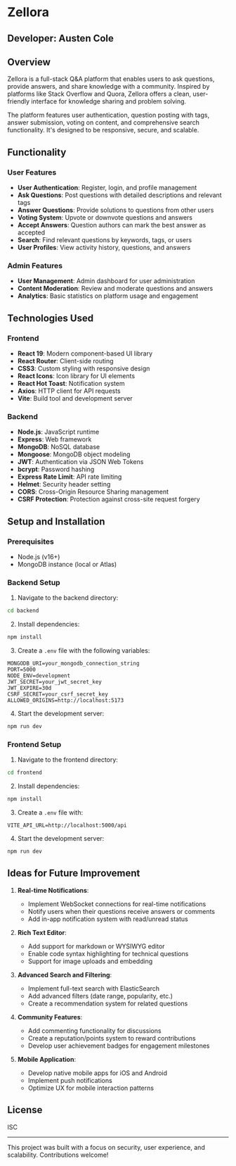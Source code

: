 # Zellora

## Developer: Austen Cole

## Overview

Zellora is a full-stack Q&A platform that enables users to ask questions, provide answers, and share knowledge with a community. Inspired by platforms like Stack Overflow and Quora, Zellora offers a clean, user-friendly interface for knowledge sharing and problem solving.

The platform features user authentication, question posting with tags, answer submission, voting on content, and comprehensive search functionality. It's designed to be responsive, secure, and scalable.

## Functionality

### User Features

- **User Authentication**: Register, login, and profile management
- **Ask Questions**: Post questions with detailed descriptions and relevant tags
- **Answer Questions**: Provide solutions to questions from other users
- **Voting System**: Upvote or downvote questions and answers
- **Accept Answers**: Question authors can mark the best answer as accepted
- **Search**: Find relevant questions by keywords, tags, or users
- **User Profiles**: View activity history, questions, and answers

### Admin Features

- **User Management**: Admin dashboard for user administration
- **Content Moderation**: Review and moderate questions and answers
- **Analytics**: Basic statistics on platform usage and engagement

## Technologies Used

### Frontend

- **React 19**: Modern component-based UI library
- **React Router**: Client-side routing
- **CSS3**: Custom styling with responsive design
- **React Icons**: Icon library for UI elements
- **React Hot Toast**: Notification system
- **Axios**: HTTP client for API requests
- **Vite**: Build tool and development server

### Backend

- **Node.js**: JavaScript runtime
- **Express**: Web framework
- **MongoDB**: NoSQL database
- **Mongoose**: MongoDB object modeling
- **JWT**: Authentication via JSON Web Tokens
- **bcrypt**: Password hashing
- **Express Rate Limit**: API rate limiting
- **Helmet**: Security header setting
- **CORS**: Cross-Origin Resource Sharing management
- **CSRF Protection**: Protection against cross-site request forgery

## Setup and Installation

### Prerequisites

- Node.js (v16+)
- MongoDB instance (local or Atlas)

### Backend Setup

1. Navigate to the backend directory:

```bash
cd backend
```

2. Install dependencies:

```bash
npm install
```

3. Create a `.env` file with the following variables:

```
MONGODB_URI=your_mongodb_connection_string
PORT=5000
NODE_ENV=development
JWT_SECRET=your_jwt_secret_key
JWT_EXPIRE=30d
CSRF_SECRET=your_csrf_secret_key
ALLOWED_ORIGINS=http://localhost:5173
```

4. Start the development server:

```bash
npm run dev
```

### Frontend Setup

1. Navigate to the frontend directory:

```bash
cd frontend
```

2. Install dependencies:

```bash
npm install
```

3. Create a `.env` file with:

```
VITE_API_URL=http://localhost:5000/api
```

4. Start the development server:

```bash
npm run dev
```

## Ideas for Future Improvement

1. **Real-time Notifications**:

   - Implement WebSocket connections for real-time notifications
   - Notify users when their questions receive answers or comments
   - Add in-app notification system with read/unread status

2. **Rich Text Editor**:

   - Add support for markdown or WYSIWYG editor
   - Enable code syntax highlighting for technical questions
   - Support for image uploads and embedding

3. **Advanced Search and Filtering**:

   - Implement full-text search with ElasticSearch
   - Add advanced filters (date range, popularity, etc.)
   - Create a recommendation system for related questions

4. **Community Features**:

   - Add commenting functionality for discussions
   - Create a reputation/points system to reward contributions
   - Develop user achievement badges for engagement milestones

5. **Mobile Application**:
   - Develop native mobile apps for iOS and Android
   - Implement push notifications
   - Optimize UX for mobile interaction patterns

## License

ISC

---

This project was built with a focus on security, user experience, and scalability. Contributions welcome!
